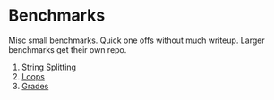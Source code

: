 # Benchmarks

Misc small benchmarks. Quick one offs without much writeup. Larger benchmarks get their own repo.

1. [String Splitting](Benchmarks/Strings/Splitting.md)
1. [Loops](/Benchmarks/Loops/Loops.md)
1. [Grades](Benchmarks/Grades/Grades.md)
